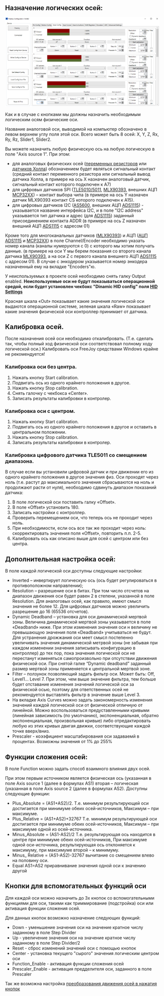 ## Назначение логических осей:

![](../images/A2.png)
 
Как и в случае с кнопками мы должны назначить необходимым логическим осям физические оси.

Название аналоговой оси, выводимой на компьютер обозначено в левом верхнем углу поля этой оси. Всего может быть 8 осей: X, Y, Z, Rx, Ry, Rz, Slider1, Slider2.

Вы можете назначить любую физическую ось на любую логическую в поле "Axis source 1". При этом:
* для аналоговых физических осей ([переменных резисторов](Подключение-переменных-резисторов.md) или  [датчиков Холла](Подключение-датчиков-Холла)) обозначением будет являться сигнальный контакт (средний контакт переменного резистора или сигнальный вывод датчика Холла, в примере на ось X назначен аналоговый датчик, сигнальный контакт которого подключен к А7)
* для цифровых датчиков SPI ([TLE5010/5011](Подключение-датчиков-TLE5010-5011.md),  [MLX90393](Подключение-датчиков-MLX90393.md), внешних АЦП  [MCP32XX](Подключение-аналоговых-датчиков-через-внешний-АЦП-MCP32XX.md)) – контакт выбора чипа (в примере на ось Y назначен датчик MLX90393 контакт CS которого подключен к А15).
* для цифровых датчиков I2C ([AS5600](Подключение-датчика-AS5600.md), внешних АЦП [ADS1115](Подключение-аналоговых-датчиков-через-внешний-АЦП-ADS1115.md)) - указывается название интерфейса I2C, и в поле "I2C address" указывается тип датчика и адрес (для  [ADS1115](Подключение-аналоговых-датчиков-через-внешний-АЦП-ADS1115.md)) заданный присоединением контакта ADDR (в примере на ось Z назначен внешний АЦП [ADS1115](Подключение-аналоговых-датчиков-через-внешний-АЦП-ADS1115.md) с адресом 01)

Кроме того для многоканальных датчиков ([MLX90393](Подключение-датчиков-MLX90393.md)) и АЦП ([АЦП ADS1115](Подключение-аналоговых-датчиков-через-внешний-АЦП-ADS1115.md) и  [MCP32XX](Подключение-аналоговых-датчиков-через-внешний-АЦП-MCP32XX.md)) в поле Channel/Encoder необходимо указать номер канала (каналы нумеруются с 0) с которого мы хотим получать данные. (в примере на оси Y мы берем показания со второго канала датчика [MLX90393](Подключение-датчиков-MLX90393.md), а на оси Z с первого канала внешнего АЦП [ADS1115](Подключение-аналоговых-датчиков-через-внешний-АЦП-ADS1115.md) с адресом 01). В случае с энкодером указывается номер энкодера назначенный ему на вкладке "Encoders"ю.

У неиспользуемых в проекте осей необходимо снять галку Output enabled.
**Неиспользуемые оси не будут показываться операционной средой, если будет установлен чекбокс "Dinamic HID config" поля [HID Settings](Продвинутые-настройки.md)**

Красная шкала «Out» показывает какие значения логической оси выдаются операционной системе, зеленая шкала «Raw» показывает какие значения физической оси контроллер принимает от датчика.
## Калибровка осей.
После назначения осей оси необходимо откалибровать. (Т.е. сделать так, чтобы полный ход физической оси соответствовал полному ходу логической оси.) Калибровать оси FreeJoy средствами Windows крайне не рекомендуется!
### Калибровка оси без центра.
1. Нажать кнопку Start calibration.
1. Подвигать ось из одного крайнего положения в другое.
1. Нажать кнопку Stop calibration.
1. Снять галочку с чекбокса «Center».
1. Записать результаты калибровки в контролер.
### Калибровка оси с центром.
1. Нажать кнопку Start calibration.
1. Подвигать ось из одного крайнего положения в другое и оставить в центральном положении.
1. Нажать кнопку Stop calibration.
1. Записать результаты калибровки в контролер.
### Калибровка цифрового датчика TLE5011 со смещением диапазона.
В случае если вы установили цифровой датчик и при движении его из одного крайнего положения в другое значения физ. Оси проходят через ноль (т.е. растут до максимального значения сбрасываются на ноль и продолжают расти от нуля), необходимо сдвинуть диапазон показаний датчика:
1. В поле логической оси поставить галку «Offset».
1. В поле «Offset» установить 180.
1. Записать настройки с контроллер.
1. Проверить перемещением оси, что теперь ось не проходит через ноль.
1. При необходимости, если ось все так же проходит через ноль: скорректировать значения поля «Offset», повторить п.п. 2-5.
1. Калибровать ось как описано выше для осей с центром или без центра.
## Дополнительная настройка осей:
В поле каждой логической оси доступны следующие настройки:
* Inverted – инвертирует логическую ось (ось будет регулироваться в противоположном направлении);
* Resolution – разрешение оси в битах. При том число отсчетов на диапазон движения оси будет равен 2 в степени, указанной в поле Resolution. Для аналоговых осей, как правило, имеют смысл значения не более 12. Для цифровых датчиков можно увеличить разрешение до 16 (65536 отсчетов).
* Dynamic Deadband – установка для оси динамической мертвой зоны. Величина динамической мертвой зоны указывается в поле «Deadband» ниже. При этом изменения значения оси н величину не превышающую значения поля «Deadband» учитываться не будут. Для устранения дрожжания оси меет смысл постепенно увеличивать значения динамической метрвой зоны (не забывая при каждом изменении значения записывать конфигурацию в контроллер) до тех пор, пока значения логической оси не перестанут изменяться самопроизвольно при отсутствии движения физической оси. При снятой галке “Dynamic deadband” заданный размер мертвой зоны применяется к центральной мертвой зоне.
* Filter – ползунок позволяющий задать фильтр оси. Может быть: Off, Level1… Level 7. При этом, чем выше значение фильтра, тем больше будет отставание изменения значений логической оси за физической осью, поэтому для ответственных осей не рекомендуется выставлять фильтр в значение выше Level 3.
* На вкладке Axis Curves можно задать закономерность изменения значений каждой логической оси от физической отличную от линейной. Можно воспользоваться предуставленными кривыми (линейная зависимость (по умолчанию), экспоненциальная, обратно экспоненциальная, произвольная кривые) либо отредактировать любую из этих кривых двигая движки, соответствующие каждой точке вверх/вниз.
* Prescaler - коээфициент масштабирования оси задаваемй в процентах. Возможны значения от 1% до 255% 
## Функции сложения осей:
В поле Function можно задать способ взаимного влияния двух осей.

При этом первым источником является физическая ось (указанная в поле Axis source 1 (далее в формулах AS1) вторая – логическая (указанная в поле Axis source 2 (далее в формулах AS2).
Доступны следующие функции:
* Plus_Absolute = (AS1+AS2)/2. Т.е. минимум результирующей оси достигается при минимуме обеих осей-источников, Максимум – при максимуме.
* Plus_Relative = (AS1+AS2)+32767 Т.е. минимум результирующей оси достигается при минимуме обеих осей-источников, Максимум – при максимуме одной из осей-источника.
* Minus_Absolute = (AS1-AS2)/2 Т.е. результирующая ось находится в центре при минимуме обеих осей-источников, При максимуме одной оси-источника, результирующая ось отклоняется к максимуму, при максимуме второй – к минимуму.
* Minus_ Relative = (AS1-AS2)-32767 вычитание со смещением влево на половину оси.
* Equal AS1=AS2 приравнивание значения одной оси к значению другой

## Кнопки для вспомогательных функций оси
Для каждой оси можно назначить до 3х кнопок со вспомогательными функциями для оси, такими как триммирование (подстройка) оси или активация функции сложения осей.

Для данных кнопок возможно назначение следующих функций:
* Down - уменьшение значения оси на значение кратное числу заданному в поле Step Divider
* Up - увеличение значения оси на значение кратное числу заданному в поле Step Divider/2
* Reset - сброс изменений значений оси с помощью кнопок
* Center - установка текущего "сырого" значения логическим центром оси
* Function_Enable - активация функции сложения осей
* Prescaler_Enable - активация предделителя оси, заданного в поле Prescaler 


Так же возможна настройка [преобразования движения осей в нажатия кнопок](Преобразование-движения-осей-в-нажатия-кнопок.md)
